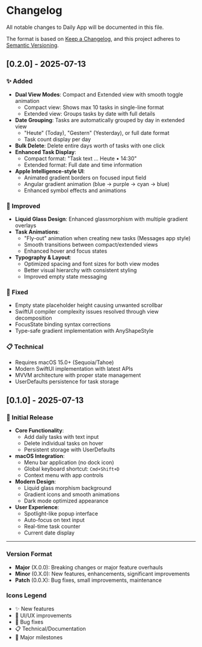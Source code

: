 # Changelog

All notable changes to Daily App will be documented in this file.

The format is based on [Keep a Changelog](https://keepachangelog.com/en/1.0.0/),
and this project adheres to [Semantic Versioning](https://semver.org/spec/v2.0.0.html).

## [0.2.0] - 2025-07-13

### ✨ Added
- **Dual View Modes**: Compact and Extended view with smooth toggle animation
  - Compact view: Shows max 10 tasks in single-line format
  - Extended view: Groups tasks by date with full details
- **Date Grouping**: Tasks are automatically grouped by day in extended view
  - "Heute" (Today), "Gestern" (Yesterday), or full date format
  - Task count display per day
- **Bulk Delete**: Delete entire days worth of tasks with one click
- **Enhanced Task Display**: 
  - Compact format: "Task text ... Heute • 14:30"
  - Extended format: Full date and time information
- **Apple Intelligence-style UI**:
  - Animated gradient borders on focused input field
  - Angular gradient animation (blue → purple → cyan → blue)
  - Enhanced symbol effects and animations

### 🎨 Improved
- **Liquid Glass Design**: Enhanced glassmorphism with multiple gradient overlays
- **Task Animations**: 
  - "Fly-out" animation when creating new tasks (Messages app style)
  - Smooth transitions between compact/extended views
  - Enhanced hover and focus states
- **Typography & Layout**:
  - Optimized spacing and font sizes for both view modes
  - Better visual hierarchy with consistent styling
  - Improved empty state messaging

### 🔧 Fixed
- Empty state placeholder height causing unwanted scrollbar
- SwiftUI compiler complexity issues resolved through view decomposition
- FocusState binding syntax corrections
- Type-safe gradient implementation with AnyShapeStyle

### 📋 Technical
- Requires macOS 15.0+ (Sequoia/Tahoe)
- Modern SwiftUI implementation with latest APIs
- MVVM architecture with proper state management
- UserDefaults persistence for task storage

## [0.1.0] - 2025-07-13

### 🎉 Initial Release
- **Core Functionality**:
  - Add daily tasks with text input
  - Delete individual tasks on hover
  - Persistent storage with UserDefaults
- **macOS Integration**:
  - Menu bar application (no dock icon)
  - Global keyboard shortcut: `Cmd+Shift+D`
  - Context menu with app controls
- **Modern Design**:
  - Liquid glass morphism background
  - Gradient icons and smooth animations
  - Dark mode optimized appearance
- **User Experience**:
  - Spotlight-like popup interface
  - Auto-focus on text input
  - Real-time task counter
  - Current date display

---

### Version Format
- **Major** (X.0.0): Breaking changes or major feature overhauls
- **Minor** (0.X.0): New features, enhancements, significant improvements
- **Patch** (0.0.X): Bug fixes, small improvements, maintenance

### Icons Legend
- ✨ New features
- 🎨 UI/UX improvements  
- 🔧 Bug fixes
- 📋 Technical/Documentation
- 🎉 Major milestones
